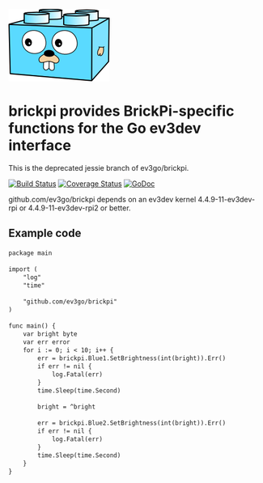 ![Gopherbrick](gopherbrick.png)
# brickpi provides BrickPi-specific functions for the Go ev3dev interface

This is the deprecated jessie branch of ev3go/brickpi.

[![Build Status](https://travis-ci.org/ev3go/brickpi.svg?branch=master)](https://travis-ci.org/ev3go/brickpi) [![Coverage Status](https://coveralls.io/repos/ev3go/brickpi/badge.svg?branch=master&service=github)](https://coveralls.io/github/ev3go/brickpi?branch=master) [![GoDoc](https://godoc.org/github.com/ev3go/brickpi?status.svg)](https://godoc.org/github.com/ev3go/brickpi)

github.com/ev3go/brickpi depends on an ev3dev kernel 4.4.9-11-ev3dev-rpi or 4.4.9-11-ev3dev-rpi2 or better.

## Example code

```
package main

import (
	"log"
	"time"

	"github.com/ev3go/brickpi"
)

func main() {
	var bright byte
	var err error
	for i := 0; i < 10; i++ {
		err = brickpi.Blue1.SetBrightness(int(bright)).Err()
		if err != nil {
			log.Fatal(err)
		}
		time.Sleep(time.Second)

		bright = ^bright

		err = brickpi.Blue2.SetBrightness(int(bright)).Err()
		if err != nil {
			log.Fatal(err)
		}
		time.Sleep(time.Second)
	}
}
```
